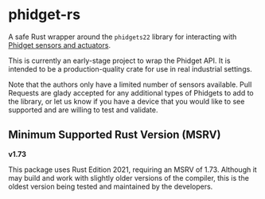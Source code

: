 # phidget-rs

A safe Rust wrapper around the `phidgets22` library for interacting with [Phidget sensors and actuators](https://www.phidgets.com/).

This is currently an early-stage project to wrap the Phidget API. It is intended to be a production-quality crate for use in real industrial settings.

Note that the authors only have a limited number of sensors available. Pull Requests are glady accepted for any additional types of Phidgets to add to the library, or let us know if you have a device that you would like to see supported and are willing to test and validate.

## Minimum Supported Rust Version (MSRV)

**v1.73**

This package uses Rust Edition 2021, requiring an MSRV of 1.73. Although it may build and work with slightly older versions of the compiler, this is the oldest version being tested and maintained by the developers.
